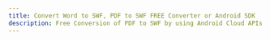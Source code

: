 ---title: Convert Word to SWF, PDF to SWF FREE Converter or Android SDKdescription: Free Conversion of PDF to SWF by using Android Cloud APIs & SDKs. Also Create, Edit & Render Microsoft Word & OpenOffice documents in the Cloud.---